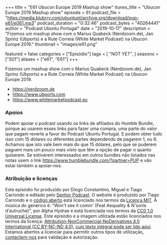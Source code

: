+++
title = "E61 Ubucon Europe 2019 Mashup show"
itunes_title = "Ubucon Europe 2019 Mashup show"
episode = 61
podcast_file = "https://media.blubrry.com/ubuntupt/archive.org/download/pup-e61/e061.mp3"
podcast_duration = "0:32:46"
podcast_bytes = "40264441"
author = "Podcast Ubuntu Portugal"
date = "2019-10-17"
description = "Fizemos um mashup show com o Marius Quabeck (Nerdzoom.de), Jan Sprinz (Ubports) e a Rute Correia (White Market Podcast) na Ubucon Europe 2019."
thumbnail = "images/e61.png"

featured = false
categories = ["Episódio"]
tags = [
  "NOT YET",
]
seasons = ["S01"]
aliases = ["e61", "E61"]
+++

Fizemos um mashup show com o Marius Quabeck (Nerdzoom.de), Jan Sprinz (Ubports) e a Rute Correia (White Market Podcast) na Ubucon Europe 2019.

* https://nerdzoom.de
* https://www.ubports.com
* https://www.whitemarketpodcast.eu


### Apoios
Podem apoiar o podcast usando os links de afiliados do Humble Bundle, porque ao usarem esses links para fazer uma compra, uma parte do valor que pagam reverte a favor do Podcast Ubuntu Portugal.
E podem obter tudo isso com 15 dólares ou diferentes partes dependendo de pagarem 1, ou 8.
Achamos que isto vale bem mais do que 15 dólares, pelo que se puderem paguem mais um pouco mais visto que têm a opção de pagar o quanto quiserem.
Se estiverem interessados em outros bundles não listados nas notas usem o link https://www.humblebundle.com/?partner=PUP e vão estar também a apoiar-nos.

### Atribuição e licenças
Este episódio foi produzido por Diogo Constantino, Miguel e Tiago Carrondo e editado pelo [Senhor Podcast](https://senhorpodcast.pt/).
O website é produzido por Tiago Carrondo e o [código aberto](https://gitlab.com/podcastubuntuportugal/website) está licenciado nos termos da [Licença MIT](https://gitlab.com/podcastubuntuportugal/website/main/LICENSE).
A música do genérico é: "Won't see it comin' (Feat Aequality & N'sorte d'autruche)", por Alpha Hydrae e está licenciada nos termos da [CC0 1.0 Universal License](https://creativecommons.org/publicdomain/zero/1.0/).
Este episódio e a imagem utilizada estão licenciados nos termos da licença: [Attribution-NonCommercial-NoDerivatives 4.0 International (CC BY-NC-ND 4.0)](https://creativecommons.org/licenses/by-nc-nd/4.0/), [cujo texto integral pode ser lido aqui](https://creativecommons.org/licenses/by-nc-nd/4.0/legalcode). Estamos abertos a licenciar para permitir outros tipos de utilização, [contactem-nos](https://podcastubuntuportugal.org/contactos) para validação e autorização.

